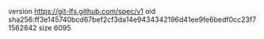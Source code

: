 version https://git-lfs.github.com/spec/v1
oid sha256:ff3e145740bcd67bef2cf3da14e9434342196d41ee9fe6bedf0cc23f71562842
size 6095
